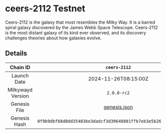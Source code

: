 # ceers-2112 Testnet

Ceers-2112 is the galaxy that most resembles the Milky Way. It is a barred spiral galaxy discovered by the James Webb
Space Telescope. Ceers-2112 is the most distant galaxy of its kind ever observed, and its discovery challenges theories
about how galaxies evolve.

## Details

|     Chain ID      |                            `ceers-2112`                            |
|:-----------------:|:------------------------------------------------------------------:|
|    Launch Date    |                        2024-11-26T08:15:00Z                        |
| Milkywayd Version |                            `2.0.0-rc2`                             |
|   Genesis File    |              [genesis.json](ceers-2112/genesis.json)               |
|   Genesis Hash    | `0f9b9dbf68d8dd35403be3dadcf3d39648801ffb7eb3e5b2667bc92a1d468ebf` |
